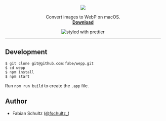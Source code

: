 <p align="center">
  <a href="https://gfycat.com/gifs/detail/SlowSizzlingKrill"><img src="https://thumbs.gfycat.com/SlowSizzlingKrill-size_restricted.gif"></a>
</p>
<p align="center">
  Convert images to WebP on macOS.<br>
  <strong><a href="https://github.com/fabe/wepp/releases/download/0.0.1/wepp.app.zip">Download</a></strong>
</p>
<p align="center">
  <img src="https://img.shields.io/badge/styled_with-prettier-ff69b4.svg" align="center" alt="styled with prettier">
</p>

****

## Development
    $ git clone git@github.com:fabe/wepp.git
    $ cd wepp
    $ npm install
    $ npm start

Run `npm run build` to create the `.app` file.

## Author
- Fabian Schultz ([@fschultz_](https://twitter.com/fschultz_))
